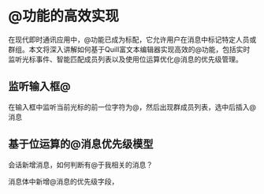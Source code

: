 # @功能的高效实现

在现代即时通讯应用中，@功能已成为标配，它允许用户在消息中标记特定人员或群组。本文将深入讲解如何基于Quill富文本编辑器实现高效的@功能，包括实时监听光标事件、智能匹配成员列表以及使用位运算优化@消息的优先级管理。

## 监听输入框@

在输入框中监听当前光标的前一位字符为@，然后出现群成员列表，选中后插入@消息

## 基于位运算的@消息优先级模型

会话新增消息，如何判断有@于我相关的消息？


消息体中新增@消息的优先级字段，
